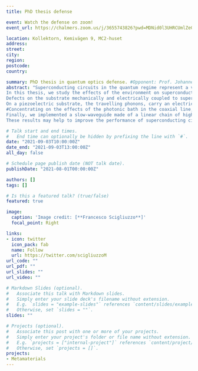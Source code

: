 ```yaml
---
title: PhD thesis defense

event: Watch the defense on zoom!
event_url: https://chalmers.zoom.us/j/3655743826?pwd=MDNid0l3UHRCUmlZeGRTVWNPM25jUT09

location: Kollektorn, Kemivägen 9, MC2-huset
address:
street:
city:
region:
postcode:
country:

summary: PhD thesis in quantum optics defense. #Opponent: Prof. Johannes Fink.
abstract: "Superconducting circuits in the quantum regime represent a viable platform for microwave quantum optics, quantum simulations and quantum computing. In the last two decades, a large effort brought this architecture from an academic curiosity to concrete technology.
In this thesis, we study the effects of the environment on superconducting circuits. We consider mainly two typologies of the environment. On one hand, we study the classical baths inevitably coupled to the circuits, in particular the substrate where they are fabricated and the highly attenuated coaxial lines used for controlling them, which are the main sources for decoherence. On the other hand, we study structured electromagnetic environments that shape the density of states for the circuits, modifying their energy structure and their excitation properties.   
Defects on the substrate mechanically and electrically coupled to superconducting circuits, behave as a bath of two-level systems. We investigate the effects of the bath on a qubit fabricated on silicon. From a time trace with more than 2000 measurements of T1 and T2 (every 3 min for 60 h), we statistically infer a Lorentzian resonance signature of the bath. Moreover, measuring the residual population of the first excited state of the qubit, and tuning the photonic population in the line, we assess the thermal state of the bath, measuring a temperature of 42mK. Furthermore, we investigate the mechanical coupling of the bath, saturating its state, strongly pumping neighbouring modes in a high finesse mechanical resonator.
On a piezoelectric substrate, the travelling phonons, carry an electric component together with a lattice deformation. Therefore, superconducting circuits can be coupled to a phononic waveguide through which they release part of their energy. We design, fabricate and measure superconducting resonators on gallium arsenide, demonstrating the electromechanical coupling as the main source of decoherence.
#Concentrating on the effects of the photonic bath in the coaxial line, we design a qubit with a very large coupling to this bath compared to the bath of two-level fluctuators. In this limit, the scattering of a coherent photon by the qubit linearly depends on the photonic bath population. In this regime, the qubit can be used as a primary thermometer; we measured injected calibrated noise and the photon occupation of our input lines at different temperatures.  
Finally, we implemented a slow-waveguide made of a linear chain of high impedance resonators. The excitation of two transmon qubits coupled to the waveguide is dressed with a photonic component, generating the hybrid excitation of atom-photon bound state. We spectroscopically investigated the first and second excitation subspaces of the system, and we demonstrated full frequency and time domain control, of these bound states.
These results may help to improve the performance of superconducting circuits and their setups. Moreover, we hope that our experiments can provide tools for quantum thermodynamics and quantum simulation."

# Talk start and end times.
#   End time can optionally be hidden by prefixing the line with `#`.
date: "2021-09-03T10:00:00Z"
date_end: "2021-09-03T13:00:00Z"
all_day: false

# Schedule page publish date (NOT talk date).
publishDate: "2021-08-01T00:00:00Z"

authors: []
tags: []

# Is this a featured talk? (true/false)
featured: true

image:
  caption: 'Image credit: [**Francesco Scigliuzzo**]'
  focal_point: Right

links:
- icon: twitter
  icon_pack: fab
  name: Follow
  url: https://twitter.com/scigliuzzoM
url_code: ""
url_pdf: ""
url_slides: ""
url_video: ""

# Markdown Slides (optional).
#   Associate this talk with Markdown slides.
#   Simply enter your slide deck's filename without extension.
#   E.g. `slides = "example-slides"` references `content/slides/example-slides.md`.
#   Otherwise, set `slides = ""`.
slides: ""

# Projects (optional).
#   Associate this post with one or more of your projects.
#   Simply enter your project's folder or file name without extension.
#   E.g. `projects = ["internal-project"]` references `content/project/deep-learning/index.md`.
#   Otherwise, set `projects = []`.
projects:
- Metamaterials
---
```

